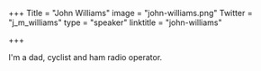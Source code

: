 +++
Title = "John Williams"
image = "john-williams.png"
Twitter = "j_m_williams"
type = "speaker"
linktitle = "john-williams"

+++

I'm a dad, cyclist and ham radio operator.